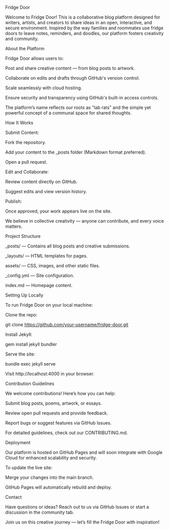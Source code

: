 Fridge Door

Welcome to Fridge Door! This is a collaborative blog platform designed for writers, artists, and creators to share ideas in an open, interactive, and secure environment. Inspired by the way families and roommates use fridge doors to leave notes, reminders, and doodles, our platform fosters creativity and community.

About the Platform

Fridge Door allows users to:

Post and share creative content — from blog posts to artwork.

Collaborate on edits and drafts through GitHub's version control.

Scale seamlessly with cloud hosting.

Ensure security and transparency using GitHub's built-in access controls.

The platform’s name reflects our roots as "lab rats" and the simple yet powerful concept of a communal space for shared thoughts.

How It Works

Submit Content:

Fork the repository.

Add your content to the _posts folder (Markdown format preferred).

Open a pull request.

Edit and Collaborate:

Review content directly on GitHub.

Suggest edits and view version history.

Publish:

Once approved, your work appears live on the site.

We believe in collective creativity — anyone can contribute, and every voice matters.

Project Structure

_posts/ — Contains all blog posts and creative submissions.

_layouts/ — HTML templates for pages.

assets/ — CSS, images, and other static files.

_config.yml — Site configuration.

index.md — Homepage content.

Setting Up Locally

To run Fridge Door on your local machine:

Clone the repo:

git clone https://github.com/your-username/fridge-door.git

Install Jekyll:

gem install jekyll bundler

Serve the site:

bundle exec jekyll serve

Visit http://localhost:4000 in your browser.

Contribution Guidelines

We welcome contributions! Here’s how you can help:

Submit blog posts, poems, artwork, or essays.

Review open pull requests and provide feedback.

Report bugs or suggest features via GitHub Issues.

For detailed guidelines, check out our CONTRIBUTING.md.

Deployment

Our platform is hosted on GitHub Pages and will soon integrate with Google Cloud for enhanced scalability and security.

To update the live site:

Merge your changes into the main branch.

GitHub Pages will automatically rebuild and deploy.

Contact

Have questions or ideas? Reach out to us via GitHub Issues or start a discussion in the community tab.

Join us on this creative journey — let’s fill the Fridge Door with inspiration!